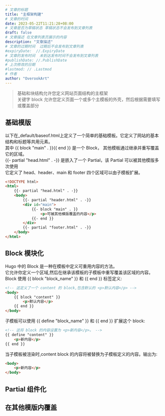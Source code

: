 ```yaml
---
# 文章的标题
title: "主框架构建"
# 文章的时间
date: 2023-05-22T11:21:28+08:00
# 文章是否为草稿状态 草稿状态不会发布到文章列表
draft: false
# 文章描述 在文章列表页展示的内容
description: "文章描述"
# 文章的过期时间  过期后不会发布到文章列表
#expiryDate:  //.ExpiryDate
# 文章的发布时间  未到达发布时间不会发布到文章列表
#publishDate: //.PublishDate
# 上次修改的日期
#lastmod: // .Lastmod
# 作者
author: "OverookArt"
---
```


> 基础和块结构允许您定义网站页面结构的主框架  
> 关键字 block 允许您定义页面一个或多个主模板的外壳，然后根据需要填写或覆盖部分  

## 基础模版  

以下在_default/baseof.html上定义了一个简单的基础模板。它定义了网站的基本结构和标题等共用元素。  
其中 {{ block "main" . }}{{ end }} 是一个 Block， 其他模板通过继承并重写覆盖它的区域。  
{{- partial "head.html" . -}} 是嵌入了一个 Partial，该 Partial 可以被其他模版多次使用  
它定义了 head、header、main 和 footer 四个区域可以由子模板扩展。

``` html
<!DOCTYPE html>
<html>
    {{- partial "head.html" . -}}
    <body>
        {{- partial "header.html" . -}}
        <div id="main">
            {{- block "main" . }}
                <p>可被其他模版覆盖的内容</p>
            {{- end }}
        </div>
        {{- partial "footer.html" . -}}
    </body>
</html>
```

## Block 模块化  

Hugo 中的 Block 是一种在模板中定义可重用内容的方法。  
它允许你定义一个区域,然后在继承该模板的子模板中重写覆盖该区域的内容。  
Block 使用 {{ block "block_name" }} 和 {{ end }} 标签定义:

``` html
<!-- 这定义了一个 content 的 block,包含默认的 <p>默认内容</p> -->
<body>
    {{ block "content" }} 
        <p>默认内容</p> 
    {{ end }}
</body>
```

子模板可以使用 {{ define "block_name" }} 和 {{ end }} 扩展这个 block:  

``` html
<!-- 这将 block 的内容设置为 <p>新内容</p>。 -->
{{ define "content" }} 
    <p>新内容</p>     
{{ end }} 
```

当子模板被渲染时,content block 的内容将被替换为子模板定义的内容。输出为:

``` html
<body>  
    <p>新内容</p> 
</body>
```

## Partial 组件化  

## 在其他模版内覆盖  

